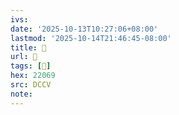 ```yaml
---
ivs:
date: '2025-10-13T10:27:06+08:00'
lastmod: '2025-10-14T21:46:45-08:00'
title: 􄊞
url: 􄊞
tags: [𢁩]
hex: 22069
src: DCCV
note:
---
```

